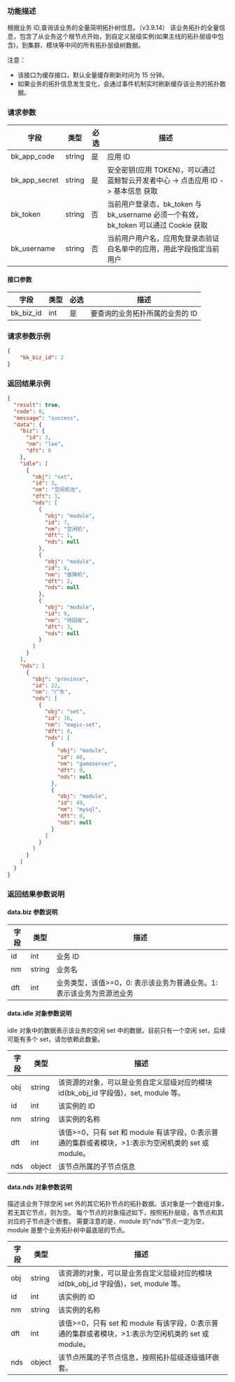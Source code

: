 ### 功能描述

根据业务 ID,查询该业务的全量简明拓扑树信息。（v3.9.14）
该业务拓扑的全量信息，包含了从业务这个根节点开始，到自定义层级实例(如果主线的拓扑层级中包含)，到集群、模块等中间的所有拓扑层级树数据。

注意： 
- 该接口为缓存接口，默认全量缓存刷新时间为 15 分钟。
- 如果业务的拓扑信息发生变化，会通过事件机制实时刷新缓存该业务的拓扑数据。

### 请求参数

| 字段 | 类型 | 必选 |  描述 |
|-----------|------------|--------|------------|
| bk_app_code   | string | 是 | 应用 ID     |
| bk_app_secret | string | 是 | 安全密钥(应用 TOKEN)，可以通过 蓝鲸智云开发者中心 -&gt; 点击应用 ID -&gt; 基本信息 获取 |
| bk_token      | string | 否 | 当前用户登录态，bk_token 与 bk_username 必须一个有效，bk_token 可以通过 Cookie 获取 |
| bk_username   | string | 否 | 当前用户用户名，应用免登录态验证白名单中的应用，用此字段指定当前用户 |

#### 接口参数

| 字段                 |  类型      | 必选   |  描述                                                    |
|----------------------|------------|--------|--------------------------------------------------|
| bk_biz_id              | int     | 是     | 要查询的业务拓扑所属的业务的 ID          |


### 请求参数示例

```json
{
    "bk_biz_id": 2
}
```

### 返回结果示例

```json
{
  "result": true,
  "code": 0,
  "message": "success",
  "data": {
    "biz": {
      "id": 3,
      "nm": "lee",
      "dft": 0
    },
    "idle": [
      {
        "obj": "set",
        "id": 3,
        "nm": "空闲机池",
        "dft": 1,
        "nds": [
          {
            "obj": "module",
            "id": 7,
            "nm": "空闲机",
            "dft": 1,
            "nds": null
          },
          {
            "obj": "module",
            "id": 8,
            "nm": "故障机",
            "dft": 2,
            "nds": null
          },
          {
            "obj": "module",
            "id": 9,
            "nm": "待回收",
            "dft": 3,
            "nds": null
          }
        ]
      }
    ],
    "nds": [
      {
        "obj": "province",
        "id": 22,
        "nm": "广东",
        "nds": [
          {
            "obj": "set",
            "id": 16,
            "nm": "magic-set",
            "dft": 0,
            "nds": [
              {
                "obj": "module",
                "id": 48,
                "nm": "gameserver",
                "dft": 0,
                "nds": null
              },
              {
                "obj": "module",
                "id": 49,
                "nm": "mysql",
                "dft": 0,
                "nds": null
              }
            ]
          }
        ]
      }
    ]
  }
}
```

### 返回结果参数说明

#### data.biz 参数说明

| 字段         | 类型         | 描述     |
| ------------ | ------------ | -------- |
| id    | int          | 业务 ID   |
| nm  | string       | 业务名   |
| dft | int | 业务类型，该值>=0，0: 表示该业务为普通业务。1: 表示该业务为资源池业务 |

#### data.idle 对象参数说明
idle 对象中的数据表示该业务的空闲 set 中的数据，目前只有一个空闲 set，后续可能有多个 set，请勿依赖此数量。

| 字段         | 类型         | 描述     |
| ------------ | ------------ | -------- |
| obj    | string| 该资源的对象，可以是业务自定义层级对应的模块 id(bk_obj_id 字段值)，set, module 等。
| id    | int          | 该实例的 ID   |
| nm  | string       | 该实例的名称  |
| dft  | int       | 该值>=0，只有 set 和 module 有该字段，0:表示普通的集群或者模块，>1:表示为空闲机类的 set 或 module。  |
| nds  | object       | 该节点所属的子节点信息 |

#### data.nds 对象参数说明 
描述该业务下除空闲 set 外的其它拓扑节点的拓扑数据。该对象是一个数组对象，若无其它节点，则为空。
每个节点的对象描述如下，按照拓扑层级，各节点和其对应的子节点逐个嵌套。
需要注意的是，module 的"nds"节点一定为空，module 是整个业务拓扑树中最底层的节点。

| 字段         | 类型         | 描述     |
| ------------ | ------------ | -------- |
| obj    | string| 该资源的对象，可以是业务自定义层级对应的模块 id(bk_obj_id 字段值)，set, module 等。
| id    | int          | 该实例的 ID   |
| nm  | string       | 该实例的名称  |
| dft  | int       | 该值>=0，只有 set 和 module 有该字段，0:表示普通的集群或者模块，>1:表示为空闲机类的 set 或 module。  |
| nds  | object       | 该节点所属的子节点信息，按照拓扑层级逐级循环嵌套。 |

